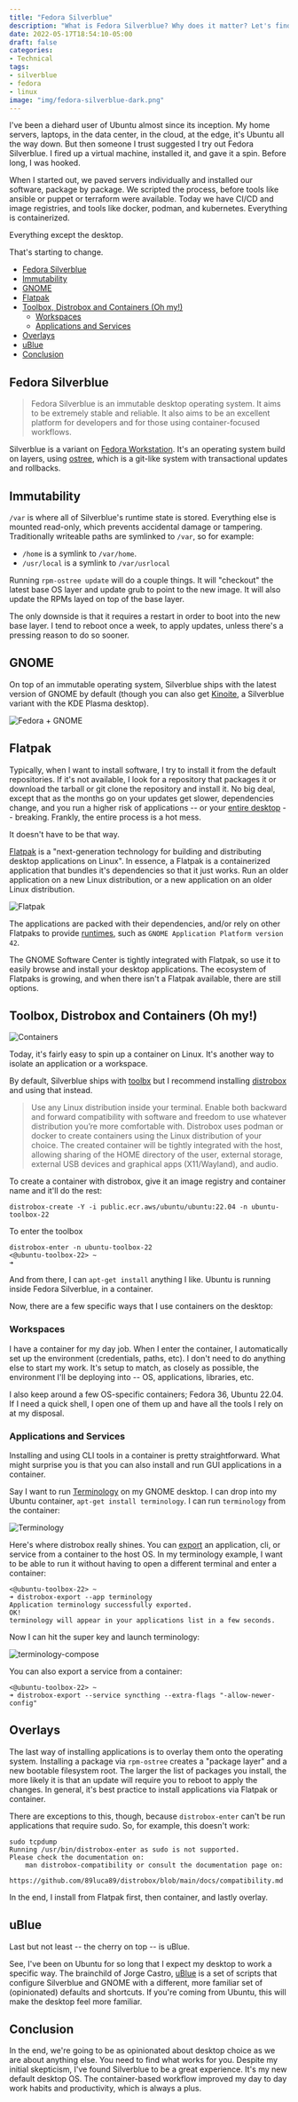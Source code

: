 ```yaml
---
title: "Fedora Silverblue"
description: "What is Fedora Silverblue? Why does it matter? Let's find out."
date: 2022-05-17T18:54:10-05:00
draft: false
categories:
- Technical
tags:
- silverblue
- fedora
- linux
image: "img/fedora-silverblue-dark.png"
---
```


I've been a diehard user of Ubuntu almost since its inception. My home servers, laptops, in the data center, in the cloud, at the edge, it's Ubuntu all the way down. But then someone I trust suggested I try out Fedora Silverblue. I fired up a virtual machine, installed it, and gave it a spin. Before long, I was hooked.

When I started out, we paved servers individually and installed our software, package by package. We scripted the process, before tools like ansible or puppet or terraform were available. Today we have CI/CD and image registries, and tools like docker, podman, and kubernetes. Everything is containerized.

Everything except the desktop.

That's starting to change.

- [Fedora Silverblue](#fedora-silverblue)
- [Immutability](#immutability)
- [GNOME](#gnome)
- [Flatpak](#flatpak)
- [Toolbox, Distrobox and Containers (Oh my!)](#toolbox-distrobox-and-containers-oh-my)
  - [Workspaces](#workspaces)
  - [Applications and Services](#applications-and-services)
- [Overlays](#overlays)
- [uBlue](#ublue)
- [Conclusion](#conclusion)


## Fedora Silverblue

> Fedora Silverblue is an immutable desktop operating system. It aims to be extremely stable and reliable. It also aims to be an excellent platform for developers and  for those using container-focused workflows.

Silverblue is a variant on [Fedora Workstation](https://getfedora.org/en/workstation/). It's an operating system build on layers, using [ostree](https://github.com/ostreedev/ostree), which is a git-like system with transactional updates and rollbacks.


## Immutability

`/var` is where all of Silverblue's runtime state is stored. Everything else is mounted read-only, which prevents accidental damage or tampering. Traditionally writeable paths are symlinked to `/var`, so for example:

- `/home` is a symlink to `/var/home`.
- `/usr/local` is a symlink to `/var/usrlocal`

Running `rpm-ostree update` will do a couple things. It will "checkout" the latest base OS layer and update grub to point to the new image. It will also update the RPMs layed on top of the base layer.

The only downside is that it requires a restart in order to boot into the new base layer. I tend to reboot once a week, to apply updates, unless there's a pressing reason to do so sooner.


## GNOME

On top of an immutable operating system, Silverblue ships with the latest version of GNOME by default (though you can also get [Kinoite](https://fedoramagazine.org/discover-fedora-kinoite/), a Silverblue variant with the KDE Plasma desktop).

![Fedora + GNOME](./about.png)


## Flatpak

Typically, when I want to install software, I try to install it from the default repositories. If it's not available, I look for a repository that packages it or download the tarball or git clone the repository and install it. No big deal, except that as the months go on your updates get slower, dependencies change, and you run a higher risk of applications -- or your [entire desktop](https://www.gamingonlinux.com/2021/11/system76-patches-apt-for-pop-os-to-prevent-users-breaking-their-systems/) -- breaking. Frankly, the entire process is a hot mess.

It doesn't have to be that way.

[Flatpak](https://flatpak.org/) is a "next-generation technology for building and distributing desktop applications on Linux". In essence, a Flatpak is a containerized application that bundles it's dependencies so that it just works. Run an older application on a new Linux distribution, or a new application on an older Linux distribution.

![Flatpak](./flatpak.svg)

The applications are packed with their dependencies, and/or rely on other Flatpaks to provide [runtimes](https://docs.flatpak.org/en/latest/basic-concepts.html), such as `GNOME Application Platform version 42`.

The GNOME Software Center is tightly integrated with Flatpak, so use it to easily browse and install your desktop applications. The ecosystem of Flatpaks is growing, and when there isn't a Flatpak available, there are still options.


## Toolbox, Distrobox and Containers (Oh my!)

![Containers](./containers.jpg)

Today, it's fairly easy to spin up a container on Linux. It's another way to isolate an application or a workspace.

By default, Silverblue ships with [toolbx](https://containertoolbx.org/) but I recommend installing [distrobox](https://github.com/89luca89/distrobox) and using that instead.

> Use any Linux distribution inside your terminal. Enable both backward and forward compatibility with software and freedom to use whatever distribution you’re more comfortable with. Distrobox uses podman or docker to create containers using the Linux distribution of your choice. The created container will be tightly integrated with the host, allowing sharing of the HOME directory of the user, external storage, external USB devices and graphical apps (X11/Wayland), and audio.


To create a container with distrobox, give it an image registry and container name and it'll do the rest:

```
distrobox-create -Y -i public.ecr.aws/ubuntu/ubuntu:22.04 -n ubuntu-toolbox-22
```

To enter the toolbox
```
distrobox-enter -n ubuntu-toolbox-22
<@ubuntu-toolbox-22> ~
➜
```

And from there, I can `apt-get install` anything I like. Ubuntu is running inside Fedora Silverblue, in a container.

Now, there are a few specific ways that I use containers on the desktop:

### Workspaces

I have a container for my day job. When I enter the container, I automatically set up the environment (credentials, paths, etc). I don't need to do anything else to start my work. It's setup to match, as closely as possible, the environment I'll be deploying into -- OS, applications, libraries, etc.

I also keep around a few OS-specific containers; Fedora 36, Ubuntu 22.04. If I need a quick shell, I open one of them up and have all the tools I rely on at my disposal.

### Applications and Services

Installing and using CLI tools in a container is pretty straightforward. What might surprise you is that you can also install and run GUI applications in a container.

Say I want to run [Terminology](https://www.enlightenment.org/about-terminology.md) on my GNOME desktop. I can drop into my Ubuntu container, `apt-get install terminology`. I can run `terminology` from the container:

![Terminology](./terminology.png)

Here's where distrobox really shines. You can [export](https://github.com/89luca89/distrobox/blob/main/docs/usage/distrobox-export.md) an application, cli, or service from a container to the host OS. In my terminology example, I want to be able to run it without having to open a different terminal and enter a container:

```
<@ubuntu-toolbox-22> ~
➜ distrobox-export --app terminology
Application terminology successfully exported.
OK!
terminology will appear in your applications list in a few seconds.
```

Now I can hit the super key and launch terminology:

![terminology-compose](./terminology-compose.png)


You can also export a service from a container:

```
<@ubuntu-toolbox-22> ~
➜ distrobox-export --service syncthing --extra-flags "-allow-newer-config"
```

## Overlays

The last way of installing applications is to overlay them onto the operating system. Installing a package via `rpm-ostree` creates a "package layer" and a new bootable filesystem root. The larger the list of packages you install, the more likely it is that an update will require you to reboot to apply the changes. In general, it's best practice to install applications via Flatpak or container.


There are exceptions to this, though, because `distrobox-enter` can't be run applications that require sudo. So, for example, this doesn't work:

```
sudo tcpdump
Running /usr/bin/distrobox-enter as sudo is not supported.
Please check the documentation on:
	man distrobox-compatibility	or consult the documentation page on:
	https://github.com/89luca89/distrobox/blob/main/docs/compatibility.md
```

In the end, I install from Flatpak first, then container, and lastly overlay.

## uBlue

Last but not least -- the cherry on top -- is uBlue.

See, I've been on Ubuntu for so long that I expect my desktop to work a specific way. The brainchild of Jorge Castro, [uBlue](https://github.com/castrojo/ublue) is a set of scripts that configure Silverblue and GNOME with a different, more familiar set of (opinionated) defaults and shortcuts. If you're coming from Ubuntu, this will make the desktop feel more familiar.


## Conclusion

In the end, we're going to be as opinionated about desktop choice as we are about anything else. You need to find what works for you. Despite my initial skepticism, I've found Silverblue to be a great experience. It's my new default desktop OS. The container-based workflow improved my day to day work habits and productivity, which is always a plus.